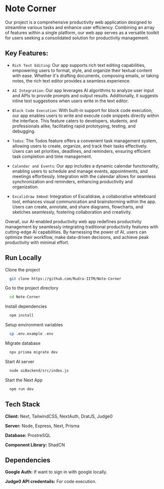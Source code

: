 
# Note Corner

Our project is a comprehensive productivity web application designed to streamline various tasks and enhance user efficiency. Combining an array of features within a single platform, our web app serves as a versatile toolkit for users seeking a consolidated solution for productivity management.

## Key Features:

- ```Rich Text Editing```: Our app supports rich text editing capabilities, empowering users to format, style, and organize their textual content with ease. Whether it's drafting documents, composing emails, or taking notes, the rich text editor provides a seamless experience.

- ```AI Integration```: Our app leverages AI algorithms to analyze user input and APIs to provide prompts and output results. Additionally, it suggests inline text suggestions when users write in the text editor.

- ```Block Code Execution```: With built-in support for block code execution, our app enables users to write and execute code snippets directly within the interface. This feature caters to developers, students, and professionals alike, facilitating rapid prototyping, testing, and debugging.

- ```Todos```: The Todos feature offers a convenient task management system, allowing users to create, organize, and track their tasks effectively. Users can set priorities, deadlines, and reminders, ensuring efficient task completion and time management.

- ```Calendar and Events```: Our app includes a dynamic calendar functionality, enabling users to schedule and manage events, appointments, and meetings effortlessly. Integration with the calendar allows for seamless synchronization and reminders, enhancing productivity and organization.

- ```Excalidraw Embed```: Integration of Excalidraw, a collaborative whiteboard tool, enhances visual communication and brainstorming within the app. Users can create, annotate, and share diagrams, flowcharts, and sketches seamlessly, fostering collaboration and creativity.

Overall, our AI-enabled productivity web app redefines productivity management by seamlessly integrating traditional productivity features with cutting-edge AI capabilities. By harnessing the power of AI, users can optimize their workflow, make data-driven decisions, and achieve peak productivity with minimal effort.


## Run Locally

Clone the project

```bash
  git clone https://github.com/Rudra-IITM/Note-Corner
```

Go to the project directory

```bash
  cd Note-Corner
```

Install dependencies

```bash
  npm install
```

Setup environment variables
```bash
  cp .env.example .env
```

Migrate database
```bash
  npx prisma migrate dev
```
  

Start AI server

```bash
  node aiBackend/src/index.js
```

Start the Next App

```bash
  npm run dev
```
## Tech Stack

**Client:** Next, TailwindCSS, NextAuth, DratJS, Judge0

**Server:** Node, Express, Next, Prisma

**Database:** ProstreSQL

**Component Library:** ShadCN


## Dependencies

**Google Auth:** If want to sign in with google locally.

**Judge0 API credentails:** For code execution.
